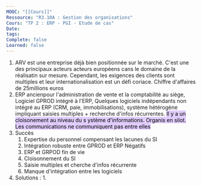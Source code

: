 ```yaml
---
MOOC: "[[Cours]]"
Ressource: "R3.10A : Gestion des organisations"
Cours: "TP 2 : ERP - PGI - Etude de cas"
Date: 
tags: 
Complete: false
Learned: false
---
```

1. ARV est une entreprise déjà bien positionnée sur le marché. C'est une des principaux acteurs acteurs européens cans le domaine de la réalisatin sur mesure. Cependant, les exigences des clients sont multiples et leur internationalisation est un défi coriace. Chiffre d'affaires de 25millions euros
2. ERP ancienpour l'administration de vente et la comptabilité au siège, Logiciel GPROD intégré à l'ERP, Quelques logiciels indépendants  non intégré au ERP (CRM, paie, immobilisations), système hétérogène impliquant saisies multiples + recherche d'infos récurrentes.
   <mark style="background: #D2B3FFA6;">Il y a un cloisonement au niveau du s ystème d'informations. Organis en silot. Les communications ne communiquent pas entre elles</mark>
3. Succès
	1. Expertise du personnel compensant les lacunes du SI
	2. Intégration robuste entre GPROD et ERP
	Négatifs
	1. ERP et GRPOD fin de vie
	2. Cloisonnement du SI
	3. Saisie multiples et cherche d'infos récurrente
	4. Manque d'intégration entre les logiciels
4. Solutions :
	1. 